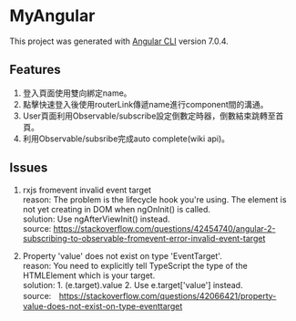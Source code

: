 # MyAngular

This project was generated with [Angular CLI](https://github.com/angular/angular-cli) version 7.0.4.

## Features

1. 登入頁面使用雙向綁定name。
2. 點擊快速登入後使用routerLink傳遞name進行component間的溝通。
3. User頁面利用Observable/subscribe設定倒數定時器，倒數結束跳轉至首頁。
4. 利用Observable/subsribe完成auto complete(wiki api)。

## Issues
1. rxjs fromevent invalid event target <br>
reason: The problem is the lifecycle hook you're using. The element is not yet creating in DOM when ngOnInit() is called. <br>
solution: Use ngAfterViewInit() instead.<br>
source: https://stackoverflow.com/questions/42454740/angular-2-subscribing-to-observable-fromevent-error-invalid-event-target

2. Property 'value' does not exist on type 'EventTarget'.<br>
reason: You need to explicitly tell TypeScript the type of the HTMLElement which is your target.<br>
solution: 1. (<HTMLTextAreaElement>e.target).value 2. Use e.target['value'] instead.<br>
source:　https://stackoverflow.com/questions/42066421/property-value-does-not-exist-on-type-eventtarget